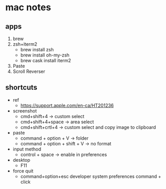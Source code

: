 # mac notes
## apps
1. brew
1. zsh+iterm2
    * brew install zsh
    * brew install oh-my-zsh
    * brew cask install iterm2
1. Paste
1. Scroll Reverser

## shortcuts

* ref
  * https://support.apple.com/en-ca/HT201236
* screenshot
  * cmd+shift+4 -> custom select
  * cmd+shift+4+space -> area select
  * cmd+shift+crtl+4 -> custom select and copy image to clipboard
* paste
  * command + option + V -> folder
  * command + option + shift + V -> no format
* input method
  * control + space -> enable in preferences
* desktop
  * F11
* force quit
  * command+option+esc
    developer system preferences
    command + click
